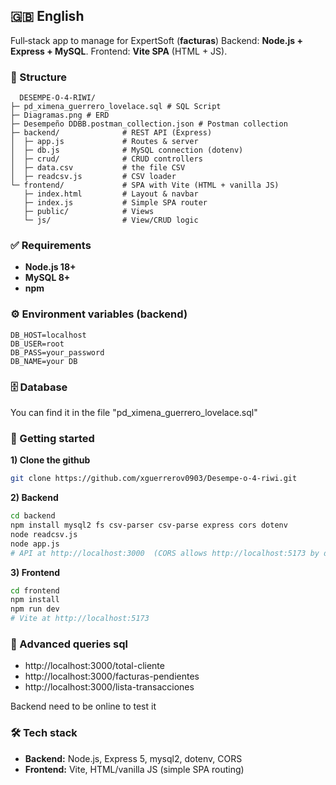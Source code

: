 ## 🇬🇧 English

Full‑stack app to manage for ExpertSoft (**facturas**)
Backend: **Node.js + Express + MySQL**. Frontend: **Vite SPA** (HTML + JS).

### 🧭 Structure
```
  DESEMPE-O-4-RIWI/
├─ pd_ximena_guerrero_lovelace.sql # SQL Script
├─ Diagramas.png # ERD
├─ Desempeño DDBB.postman_collection.json # Postman collection
├─ backend/              # REST API (Express)
│  ├─ app.js             # Routes & server
│  ├─ db.js              # MySQL connection (dotenv)
│  ├─ crud/              # CRUD controllers
│  ├─ data.csv           # the file CSV
│  ├─ readcsv.js         # CSV loader
└─ frontend/             # SPA with Vite (HTML + vanilla JS)
   ├─ index.html         # Layout & navbar
   ├─ index.js           # Simple SPA router
   ├─ public/            # Views
   └─ js/                # View/CRUD logic
```

### ✅ Requirements
- **Node.js 18+**
- **MySQL 8+**
- **npm**

### ⚙️ Environment variables (backend)
```env
DB_HOST=localhost
DB_USER=root
DB_PASS=your_password
DB_NAME=your DB
```

### 🗄️ Database 

You can find it in the file "pd_ximena_guerrero_lovelace.sql"

### 🚀 Getting started
**1) Clone the github**
```bash
git clone https://github.com/xguerrerov0903/Desempe-o-4-riwi.git
```
**2) Backend**
```bash
cd backend
npm install mysql2 fs csv-parser csv-parse express cors dotenv
node readcsv.js
node app.js
# API at http://localhost:3000  (CORS allows http://localhost:5173 by default)
```
**3) Frontend**
```bash
cd frontend
npm install
npm run dev
# Vite at http://localhost:5173
```

### 🧾 Advanced queries sql
- http://localhost:3000/total-cliente
- http://localhost:3000/facturas-pendientes
- http://localhost:3000/lista-transacciones

Backend need to be online to test it


### 🛠️ Tech stack
- **Backend:** Node.js, Express 5, mysql2, dotenv, CORS
- **Frontend:** Vite, HTML/vanilla JS (simple SPA routing)

